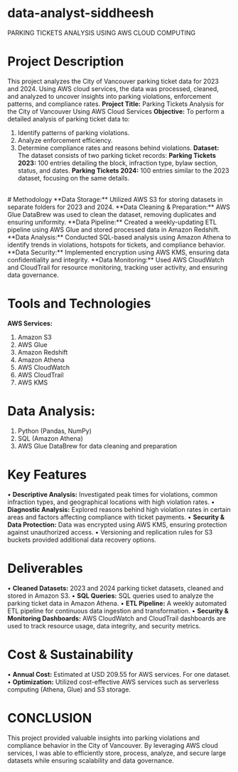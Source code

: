 # data-analyst-siddheesh
PARKING TICKETS ANALYSIS USING AWS CLOUD COMPUTING
</br>
# Project Description
This project analyzes the City of Vancouver parking ticket data for 2023 and 2024. Using AWS cloud services, the data was processed, cleaned, and analyzed to uncover insights into parking violations, enforcement patterns, and compliance rates.
**Project Title:** Parking Tickets Analysis for the City of Vancouver Using AWS Cloud Services
**Objective:** To perform a detailed analysis of parking ticket data to:
1.	Identify patterns of parking violations.
2.	Analyze enforcement efficiency.
3.	Determine compliance rates and reasons behind violations.
**Dataset:** The dataset consists of two parking ticket records:
**Parking Tickets 2023:** 100 entries detailing the block, infraction type, bylaw section, status, and dates.
**Parking Tickets 2024:** 100 entries similar to the 2023 dataset, focusing on the same details.
</br>
# Methodology
**Data Storage:** Utilized AWS S3 for storing datasets in separate folders for 2023 and 2024.
**Data Cleaning & Preparation:** AWS Glue DataBrew was used to clean the dataset, removing duplicates and ensuring uniformity.
**Data Pipeline:** Created a weekly-updating ETL pipeline using AWS Glue and stored processed data in Amazon Redshift.
**Data Analysis:** Conducted SQL-based analysis using Amazon Athena to identify trends in violations, hotspots for tickets, and compliance behavior.
**Data Security:** Implemented encryption using AWS KMS, ensuring data confidentiality and integrity.
**Data Monitoring:** Used AWS CloudWatch and CloudTrail for resource monitoring, tracking user activity, and ensuring data governance.

# Tools and Technologies
**AWS Services:**
1.	Amazon S3
2.	AWS Glue
3.	Amazon Redshift
4.	Amazon Athena
5.	AWS CloudWatch
6.	AWS CloudTrail
7.	AWS KMS

# Data Analysis:
1.	Python (Pandas, NumPy)
2.	SQL (Amazon Athena)
3.	AWS Glue DataBrew for data cleaning and preparation

# Key Features
•	**Descriptive Analysis:** Investigated peak times for violations, common infraction types, and geographical locations with high violation rates.
•	**Diagnostic Analysis:** Explored reasons behind high violation rates in certain areas and factors affecting compliance with ticket payments.
•	**Security & Data Protection:** Data was encrypted using AWS KMS, ensuring protection against unauthorized access.
•	Versioning and replication rules for S3 buckets provided additional data recovery options.

# Deliverables
•	**Cleaned Datasets:** 2023 and 2024 parking ticket datasets, cleaned and stored in Amazon S3.
•	**SQL Queries:** SQL queries used to analyze the parking ticket data in Amazon Athena.
•	**ETL Pipeline:** A weekly automated ETL pipeline for continuous data ingestion and transformation.
•	**Security & Monitoring Dashboards:** AWS CloudWatch and CloudTrail dashboards are used to track resource usage, data integrity, and security metrics.

# Cost & Sustainability
•	**Annual Cost:** Estimated at USD 209.55 for AWS services. For one dataset.
•	**Optimization:** Utilized cost-effective AWS services such as serverless computing (Athena, Glue) and S3 storage.
 
# CONCLUSION
This project provided valuable insights into parking violations and compliance behavior in the City of Vancouver. By leveraging AWS cloud services, I was able to efficiently store, process, analyze, and secure large datasets while ensuring scalability and data governance.
